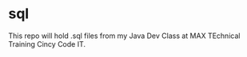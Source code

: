 # sql
This repo will hold .sql files from my Java Dev Class at MAX TEchnical Training Cincy Code IT.
